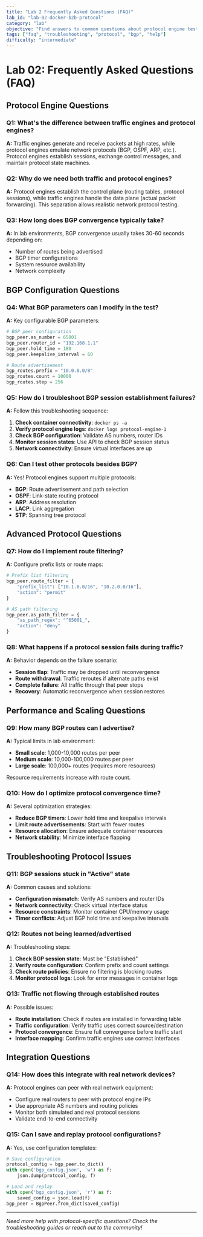 ```yaml
---
title: "Lab 2 Frequently Asked Questions (FAQ)"
lab_id: "lab-02-docker-b2b-protocol"
category: "lab"
objective: "Find answers to common questions about protocol engine testing, BGP configuration, and advanced OTG scenarios."
tags: ["faq", "troubleshooting", "protocol", "bgp", "help"]
difficulty: "intermediate"
---
```


# Lab 02: Frequently Asked Questions (FAQ)

## Protocol Engine Questions

### Q1: What's the difference between traffic engines and protocol engines?
**A:** Traffic engines generate and receive packets at high rates, while protocol engines emulate network protocols (BGP, OSPF, ARP, etc.). Protocol engines establish sessions, exchange control messages, and maintain protocol state machines.

### Q2: Why do we need both traffic and protocol engines?
**A:** Protocol engines establish the control plane (routing tables, protocol sessions), while traffic engines handle the data plane (actual packet forwarding). This separation allows realistic network protocol testing.

### Q3: How long does BGP convergence typically take?
**A:** In lab environments, BGP convergence usually takes 30-60 seconds depending on:
- Number of routes being advertised
- BGP timer configurations
- System resource availability
- Network complexity

## BGP Configuration Questions

### Q4: What BGP parameters can I modify in the test?
**A:** Key configurable BGP parameters:
```python
# BGP peer configuration
bgp_peer.as_number = 65001
bgp_peer.router_id = "192.168.1.1"
bgp_peer.hold_time = 180
bgp_peer.keepalive_interval = 60

# Route advertisement
bgp_routes.prefix = "10.0.0.0/8"
bgp_routes.count = 10000
bgp_routes.step = 256
```

### Q5: How do I troubleshoot BGP session establishment failures?
**A:** Follow this troubleshooting sequence:
1. **Check container connectivity**: `docker ps -a`
2. **Verify protocol engine logs**: `docker logs protocol-engine-1`
3. **Check BGP configuration**: Validate AS numbers, router IDs
4. **Monitor session states**: Use API to check BGP session status
5. **Network connectivity**: Ensure virtual interfaces are up

### Q6: Can I test other protocols besides BGP?
**A:** Yes! Protocol engines support multiple protocols:
- **BGP**: Route advertisement and path selection
- **OSPF**: Link-state routing protocol
- **ARP**: Address resolution
- **LACP**: Link aggregation
- **STP**: Spanning tree protocol

## Advanced Protocol Questions

### Q7: How do I implement route filtering?
**A:** Configure prefix lists or route maps:
```python
# Prefix list filtering
bgp_peer.route_filter = {
    "prefix_list": ["10.1.0.0/16", "10.2.0.0/16"],
    "action": "permit"
}

# AS path filtering
bgp_peer.as_path_filter = {
    "as_path_regex": "^65001_",
    "action": "deny"
}
```

### Q8: What happens if a protocol session fails during traffic?
**A:** Behavior depends on the failure scenario:
- **Session flap**: Traffic may be dropped until reconvergence
- **Route withdrawal**: Traffic reroutes if alternate paths exist
- **Complete failure**: All traffic through that peer stops
- **Recovery**: Automatic reconvergence when session restores

## Performance and Scaling Questions

### Q9: How many BGP routes can I advertise?
**A:** Typical limits in lab environment:
- **Small scale**: 1,000-10,000 routes per peer
- **Medium scale**: 10,000-100,000 routes per peer
- **Large scale**: 100,000+ routes (requires more resources)

Resource requirements increase with route count.

### Q10: How do I optimize protocol convergence time?
**A:** Several optimization strategies:
- **Reduce BGP timers**: Lower hold time and keepalive intervals
- **Limit route advertisements**: Start with fewer routes
- **Resource allocation**: Ensure adequate container resources
- **Network stability**: Minimize interface flapping

## Troubleshooting Protocol Issues

### Q11: BGP sessions stuck in "Active" state
**A:** Common causes and solutions:
- **Configuration mismatch**: Verify AS numbers and router IDs
- **Network connectivity**: Check virtual interface status
- **Resource constraints**: Monitor container CPU/memory usage
- **Timer conflicts**: Adjust BGP hold time and keepalive intervals

### Q12: Routes not being learned/advertised
**A:** Troubleshooting steps:
1. **Check BGP session state**: Must be "Established"
2. **Verify route configuration**: Confirm prefix and count settings
3. **Check route policies**: Ensure no filtering is blocking routes
4. **Monitor protocol logs**: Look for error messages in container logs

### Q13: Traffic not flowing through established routes
**A:** Possible issues:
- **Route installation**: Check if routes are installed in forwarding table
- **Traffic configuration**: Verify traffic uses correct source/destination
- **Protocol convergence**: Ensure full convergence before traffic start
- **Interface mapping**: Confirm traffic engines use correct interfaces

## Integration Questions

### Q14: How does this integrate with real network devices?
**A:** Protocol engines can peer with real network equipment:
- Configure real routers to peer with protocol engine IPs
- Use appropriate AS numbers and routing policies
- Monitor both simulated and real protocol sessions
- Validate end-to-end connectivity

### Q15: Can I save and replay protocol configurations?
**A:** Yes, use configuration templates:
```python
# Save configuration
protocol_config = bgp_peer.to_dict()
with open('bgp_config.json', 'w') as f:
    json.dump(protocol_config, f)

# Load and replay
with open('bgp_config.json', 'r') as f:
    saved_config = json.load(f)
bgp_peer = BgpPeer.from_dict(saved_config)
```

---

*Need more help with protocol-specific questions? Check the troubleshooting guides or reach out to the community!*
